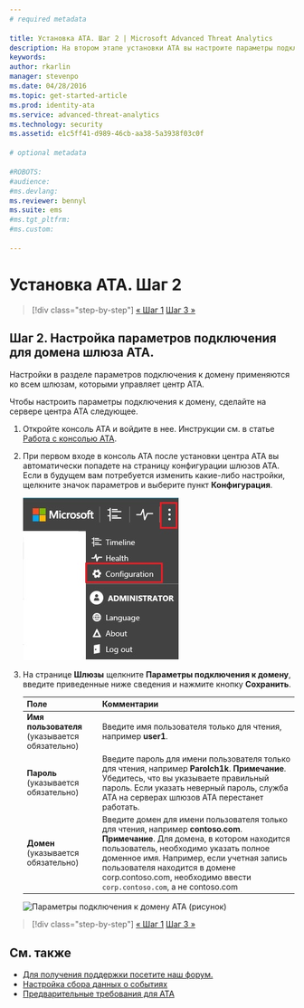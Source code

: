 ```yaml
---
# required metadata

title: Установка ATA. Шаг 2 | Microsoft Advanced Threat Analytics
description: На втором этапе установки ATA вы настроите параметры подключения к домену на сервере центра ATA.
keywords:
author: rkarlin
manager: stevenpo
ms.date: 04/28/2016
ms.topic: get-started-article
ms.prod: identity-ata
ms.service: advanced-threat-analytics
ms.technology: security
ms.assetid: e1c5ff41-d989-46cb-aa38-5a3938f03c0f

# optional metadata

#ROBOTS:
#audience:
#ms.devlang:
ms.reviewer: bennyl
ms.suite: ems
#ms.tgt_pltfrm:
#ms.custom:

---
```


# Установка ATA. Шаг 2

>[!div class="step-by-step"]
[« Шаг 1](install-ata-step1.md)
[Шаг 3 »](install-ata-step3.md)

## Шаг 2. Настройка параметров подключения для домена шлюза ATA.
Настройки в разделе параметров подключения к домену применяются ко всем шлюзам, которыми управляет центр ATA.

Чтобы настроить параметры подключения к домену, сделайте на сервере центра ATA следующее.

1.  Откройте консоль ATA и войдите в нее. Инструкции см. в статье [Работа с консолью ATA](/advanced-threat-analytics/understand/working-with-ata-console).

2.  При первом входе в консоль ATA после установки центра ATA вы автоматически попадете на страницу конфигурации шлюзов ATA. Если в будущем вам потребуется изменить какие-либо настройки, щелкните значок параметров и выберите пункт **Конфигурация**.

    ![Параметры конфигурации шлюза ATA](media/ATA-config-icon.JPG)

3.  На странице **Шлюзы** щелкните **Параметры подключения к домену**, введите приведенные ниже сведения и нажмите кнопку **Сохранить**.

    |Поле|Комментарии|
    |---------|------------|
    |**Имя пользователя** (указывается обязательно)|Введите имя пользователя только для чтения, например **user1**.|
    |**Пароль** (указывается обязательно)|Введите пароль для имени пользователя только для чтения, например **Parolch1k**. **Примечание**. Убедитесь, что вы указываете правильный пароль. Если указать неверный пароль, служба ATA на серверах шлюзов ATA перестанет работать.|
    |**Домен** (указывается обязательно)|Введите домен для имени пользователя только для чтения, например **contoso.com**. **Примечание**. Для домена, в котором находится пользователь, необходимо указать полное доменное имя. Например, если учетная запись пользователя находится в домене corp.contoso.com, необходимо ввести `corp.contoso.com`, а не contoso.com|
    ![Параметры подключения к домену ATA (рисунок)](media/ATA-Domain-Connectivity-User.JPG)


>[!div class="step-by-step"]
[« Шаг 1](install-ata-step1.md)
[Шаг 3 »](install-ata-step3.md)


## См. также

- [Для получения поддержки посетите наш форум.](https://social.technet.microsoft.com/Forums/security/en-US/home?forum=mata)
- [Настройка сбора данных о событиях](/advanced-threat-analytics/plandesign/configure-event-collection)
- [Предварительные требования для ATA](/advanced-threat-analytics/plandesign/ata-prerequisites)


<!--HONumber=Apr16_HO2-->


